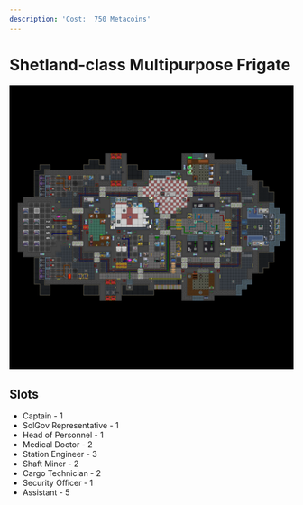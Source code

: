 ```yaml
---
description: 'Cost:  750 Metacoins'
---
```


# Shetland-class Multipurpose Frigate

![](<../.gitbook/assets/image (20).png>)

## Slots

* Captain - 1
* SolGov Representative - 1
* &#x20;Head of Personnel - 1
* Medical Doctor - 2
* Station Engineer - 3
* Shaft Miner - 2
* Cargo Technician - 2
* Security Officer - 1
* Assistant - 5

